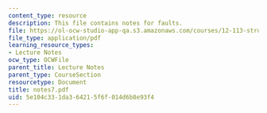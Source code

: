 ```yaml
---
content_type: resource
description: This file contains notes for faults.
file: https://ol-ocw-studio-app-qa.s3.amazonaws.com/courses/12-113-structural-geology-fall-2005/5e104c331da364215f6f014d6b8e93f4_notes7.pdf
file_type: application/pdf
learning_resource_types:
- Lecture Notes
ocw_type: OCWFile
parent_title: Lecture Notes
parent_type: CourseSection
resourcetype: Document
title: notes7.pdf
uid: 5e104c33-1da3-6421-5f6f-014d6b8e93f4
---
```

